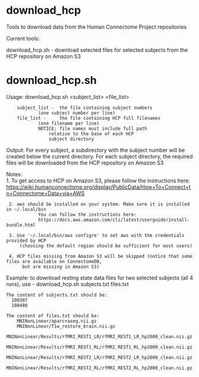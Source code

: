 # download_hcp
Tools to download data from the Human Connectome Project repositories

Current tools:

download_hcp.sh - download selected files for selected subjects from the HCP repository on Amazon S3

download_hcp.sh
===============

Usage: download_hcp.sh <subject_list> <file_list>

		subject_list -  the file containing subject numbers
				(one subject number per line)
		file_list - 	the file containing HCP full filenames
				(one filename per line)
				NOTICE: file names must include full path
					relative to the base of each HCP
					subject directory

  Output: For every subject, a subdirectory with the subject 
	   number will be created below the current directory.
	   For each subject directory, the required files will be
	   downloaded from the HCP repository on Amazon S3

  Notes:  
     1. To get access to HCP on Amazon S3, please follow the instructions here:
		https://wiki.humanconnectome.org/display/PublicData/How+To+Connect+to+Connectome+Data+via+AWS  
		
     2. aws should be installed on your system. Make sure it is installed in ~/.local/bin
                You can follow the instructions here:
                https://docs.aws.amazon.com/cli/latest/userguide/install-bundle.html
		
     3. Use '~/.local/bin/aws configre' to set aws with the credentials provided by HCP  
		 (choosing the default region should be sufficient for most users)
		 
     4. HCP files missing from Amazon S3 will be skipped (notice that some files are available on ConnectomeDB,
	      but are missing in Amazon S3)

   Example: to download resting state data files for two selected subjects (all 4 runs), use -
           	download_hcp.sh subjects.txt files.txt
	     
    The content of subjects.txt should be:
	  100307
	  100408

    The content of files.txt should be:
 		MNINonLinear/aparc+aseg.nii.gz
		MNINonLinear/T1w_restore_brain.nii.gz
		MNINonLinear/Results/rfMRI_REST1_LR/rfMRI_REST1_LR_hp2000_clean.nii.gz
		MNINonLinear/Results/rfMRI_REST1_RL/rfMRI_REST1_RL_hp2000_clean.nii.gz
		MNINonLinear/Results/rfMRI_REST2_LR/rfMRI_REST2_LR_hp2000_clean.nii.gz
		MNINonLinear/Results/rfMRI_REST2_RL/rfMRI_REST2_RL_hp2000_clean.nii.gz

